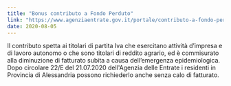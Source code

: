 ```yaml
---
title: "Bonus contributo a Fondo Perduto"
link: "https://www.agenziaentrate.gov.it/portale/contributo-a-fondo-perduto"
date: 2020-08-05
---
```


Il contributo spetta ai titolari di partita Iva che esercitano attività d’impresa e di lavoro autonomo o che sono titolari di reddito agrario, ed è commisurato alla diminuzione di fatturato subita a causa dell’emergenza epidemiologica.
Dopo circolare 22/E del 21.07.2020 dell'Agenzia delle Entrate i residenti in Provincia di Alessandria possono richiederlo anche senza calo di fatturato.
